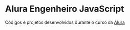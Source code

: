 # Alura Engenheiro JavaScript

Códigos e projetos desenvolvidos durante o curso da [Alura](https://cursos.alura.com.br/career/engenheiro-javascript)

